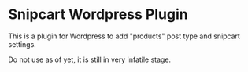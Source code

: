 Snipcart Wordpress Plugin
=========================

This is a plugin for Wordpress to add "products" post type and snipcart settings.

Do not use as of yet, it is still in very infatile stage.
